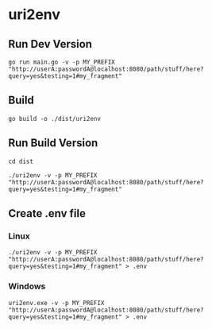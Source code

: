 # uri2env

## Run Dev Version
```shell
go run main.go -v -p MY_PREFIX "http://userA:passwordA@localhost:8080/path/stuff/here?query=yes&testing=1#my_fragment"
```

## Build
```shell
go build -o ./dist/uri2env
```

## Run Build Version

```shell
cd dist
```
```
./uri2env -v -p MY_PREFIX "http://userA:passwordA@localhost:8080/path/stuff/here?query=yes&testing=1#my_fragment"
```

## Create .env file 

### Linux

```shell
./uri2env -v -p MY_PREFIX "http://userA:passwordA@localhost:8080/path/stuff/here?query=yes&testing=1#my_fragment" > .env
```

### Windows

```shell
uri2env.exe -v -p MY_PREFIX "http://userA:passwordA@localhost:8080/path/stuff/here?query=yes&testing=1#my_fragment" > .env
```